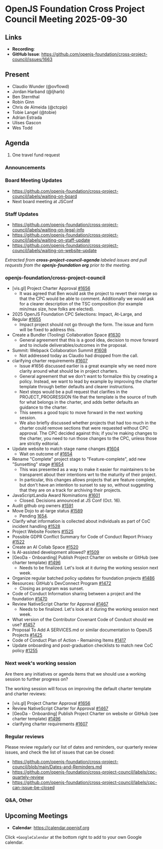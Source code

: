 # OpenJS Foundation Cross Project Council Meeting 2025-09-30

## Links

* **Recording**:
* **GitHub Issue**: https://github.com/openjs-foundation/cross-project-council/issues/1663

## Present

* Claudio Wunder (@ovflowd)
* Jordan Harband (@ljharb)
* Ben Sternthal
* Robin Ginn
* Chris de Almeida (@ctcpip)
* Tobie Langel (@tobie)
* Adrian Estrada
* Ulises Gascon
* Wes Todd

## Agenda

1. One travel fund request

### Announcements

### Board Meeting Updates

- https://github.com/openjs-foundation/cross-project-council/labels/waiting-on-board
- Next board meeting at JSConf

### Staff Updates

- https://github.com/openjs-foundation/cross-project-council/labels/waiting-on-legal-info
- https://github.com/openjs-foundation/cross-project-council/labels/waiting-on-staff-update
- https://github.com/openjs-foundation/cross-project-council/labels/waiting-on-website-update

_Extracted from **cross-project-council-agenda** labeled issues and pull requests from the **openjs-foundation org** prior to the meeting._

### openjs-foundation/cross-project-council

* \[vis.gl\] Project Charter Approval [#1656](https://github.com/openjs-foundation/cross-project-council/issues/1656)
    * It was agreed that Ben would ask the project to revert their merge so that the CPC would be able to comment. Additionally we would ask for a clearer description of the TSC composition (for example min/max size, how folks are elected).
* 2025 OpenJS Foundation CPC Selections: Impact, At-Large, and Regular [#1655](https://github.com/openjs-foundation/cross-project-council/issues/1655)
    * Impact project should not go through the form. The issue and form will be fixed to address this.
* Create a Bundler (Tooling) Collaboration Space [#1630](https://github.com/openjs-foundation/cross-project-council/issues/1630)
    * General agreement that this is a good idea, decision to move forward and to include deliverables/outcomes in the proposal.
* Summit: Webpack Collaboration Summit [#1608](https://github.com/openjs-foundation/cross-project-council/issues/1608)
    * Not addressed today as Claudio had dropped from the call.
* clarifying charter requirements [#1607](https://github.com/openjs-foundation/cross-project-council/issues/1607)
    * Issue #1656 discussed earlier is a great example why we need more clarity around what should be in project charters.
    * General agreement that we don't want to formalize this by creating a policy. Instead, we want to lead by example by improving the charter template through better defaults and clearer instructions.
    * Next steps would be a pull request that clarifies in the PROJECT_PROGRESSION file that the template is the source of truth for what belongs in the charter, and adds better defaults an guidance to the charter.
    * This seems a good topic to move forward in the next working session.
    * We also briefly discussed whether projects that had too much in the charter could remove sections that were requested without CPC approval. The CPC decided against this; if you're making changes to the charter, you need to run those changes to the CPC, unless those are strictly editorial.
* Update website to match stage name changes [#1604](https://github.com/openjs-foundation/cross-project-council/issues/1604)
    * Wait on outcome of [#1654](https://github.com/openjs-foundation/cross-project-council/pull/1654)
* Rename "Complete" project stage to "Feature-complete", add new "Sunsetting" stage [#1654](https://github.com/openjs-foundation/cross-project-council/issues/1654)
  * This was presented as a way to make it easier for maintainers to be transparent about their intentions wrt to the maturity of their project.
  * In particular, this changes allows projects that are feature complete, but don't have an intention to sunset to say so, without suggesting that they are on a track for archiving their projects.
* JavaScriptLandia Award Nominations [#1601](https://github.com/openjs-foundation/cross-project-council/issues/1601)
    * Closed. Decisions announced at JS Conf (Oct. 16).
* Audit github org owners [#1591](https://github.com/openjs-foundation/cross-project-council/issues/1591)
* Move Dojo to at-large status [#1589](https://github.com/openjs-foundation/cross-project-council/issues/1589)
    * Pending [1654](https://github.com/openjs-foundation/cross-project-council/pull/1654).
* Clarify what information is collected about individuals as part of CoC incident handling [#1528](https://github.com/openjs-foundation/cross-project-council/issues/1528)
* Project Website Footers [#1525](https://github.com/openjs-foundation/cross-project-council/issues/1525)
* Possible GDPR Conflict Summary for Code of Conduct Report Privacy [#1522](https://github.com/openjs-foundation/cross-project-council/issues/1522)
* Create an AI Collab Space [#1520](https://github.com/openjs-foundation/cross-project-council/issues/1520)
* Is AI-assisted development allowed? [#1509](https://github.com/openjs-foundation/cross-project-council/issues/1509)
* \[GeoDa - Onboarding\] Publish Project Charter on website or GitHub (see charter template) [#1496](https://github.com/openjs-foundation/cross-project-council/issues/1496)
    * Needs to be finalized. Let's look at it during the working session next week.
* Organize regular batched policy updates for foundation projects [#1486](https://github.com/openjs-foundation/cross-project-council/issues/1486)
* Resources: GitHub's DevConnect Program [#1472](https://github.com/openjs-foundation/cross-project-council/issues/1472)
    * Closing as program was sunset.
* Code of Conduct Information sharing between a project and the foundation [#1470](https://github.com/openjs-foundation/cross-project-council/issues/1470)
* Review NativeScript Charter for Approval [#1467](https://github.com/openjs-foundation/cross-project-council/issues/1467)
    * Needs to be finalized. Let's look at it during the working session next week.
* What version of the Contributor Covenant Code of Conduct should we use? [#1457](https://github.com/openjs-foundation/cross-project-council/issues/1457)
* Proposal To Add A SERVICES.md or similar documentation to OpenJS Projects [#1425](https://github.com/openjs-foundation/cross-project-council/issues/1425)
* Code of Conduct Plan of Action - Remaining Items [#1417](https://github.com/openjs-foundation/cross-project-council/issues/1417)
* Update onboarding and post-graduation checklists to match new CoC policy [#1255](https://github.com/openjs-foundation/cross-project-council/issues/1255)

### Next week's working session

Are there any initiatives or agenda items that we should use a working session to further progress on?

The working session will focus on improving the default charter template and charter reviews:
- \[vis.gl\] Project Charter Approval [#1656](https://github.com/openjs-foundation/cross-project-council/issues/1656)
- Review NativeScript Charter for Approval [#1467](https://github.com/openjs-foundation/cross-project-council/issues/1467)
- \[GeoDa - Onboarding\] Publish Project Charter on website or GitHub (see charter template) [#1496](https://github.com/openjs-foundation/cross-project-council/issues/1496)
- clarifying charter requirements [#1607](https://github.com/openjs-foundation/cross-project-council/issues/1607)

### Regular reviews

Please review regularly our list of dates and reminders, our quarterly review issues, and check the list of issues that can be closed:

- https://github.com/openjs-foundation/cross-project-council/blob/main/Dates-and-Reminders.md
- https://github.com/openjs-foundation/cross-project-council/labels/cpc-quartely-review
- https://github.com/openjs-foundation/cross-project-council/labels/cpc-can-issue-be-closed

### Q&A, Other

## Upcoming Meetings

- **Calendar**: <https://calendar.openjsf.org>

Click `+GoogleCalendar` at the bottom right to add to your own Google calendar.
